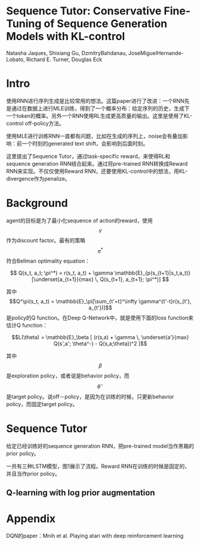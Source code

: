 # Sequence Tutor: Conservative Fine-Tuning of Sequence Generation Models with KL-control

Natasha Jaques, Shixiang Gu, DzmitryBahdanau, JoseMiguelHernande-Lobato, Richard E. Turner, Douglas Eck

# Intro

使用RNN进行序列生成是比较常用的想法。这篇paper进行了改进：一个RNN先是通过在数据上进行MLE训练，得到了一个概率分布：给定序列的历史，生成下一个token的概率。另外一个RNN使用RL生成更高质量的输出。这里是使用了KL-control off-policy方法。

使用MLE进行训练RNN一直都有问题，比如在生成的序列上，noise会有叠加影响：前一个时刻的generated text shift，会影响到后面时刻。

这里提出了Sequence Tutor，通过task-specific reward，来使得RL和sequence generation RNN结合起来。通过将pre-trained RNN转换成Reward RNN来实现。不仅仅使用Reward RNN，还要使用KL-control中的想法，用KL-divergence作为penalize。

# Background

agent的目标是为了最小化sequence of action的reward，使用$$\gamma$$作为discount factor。最有的策略$$\pi^*$$符合Bellman optimality equation：

$$
Q(s_t, a_t; \pi^*) = r(s_t, a_t) + \gamma \mathbb{E}_{p(s_{t+1}|s_t,a_t)} [\underset{a_{t+1}}{max} \, Q(s_{t+1}, a_{t+1}; \pi^*)]
$$

其中$$Q^\pi(s_t, a_t) = \mathbb{E}_\pi[\sum_{t'=t}^\infty \gamma^{t'-t}r(s_{t'}, a_{t'})]$$是policy的Q function。在Deep Q-Network中，就是使用下面的loss function来估计Q function：

$$L(\theta) = \mathbb{E}_\beta [ (r(s,a) + \gamma \, \underset{a'}{max} Q(s',a'; \theta^-) - Q(s,a;\theta))^2 ]$$

其中$$\beta$$是exploration policy，或者说是behavior policy，而$$\theta^-$$是target policy。说off－policy，是因为在训练的时候，只更新behavior policy，而固定target policy。

# Sequence Tutor

给定已经训练好的sequence generation RNN，把pre-trained model当作黑箱的prior policy。

一共有三种LSTM模型，图1展示了流程。Reward RNN在训练的时候是固定的，并且当作prior policy。

## Q-learning with log prior augmentation



# Appendix

DQN的paper：Mnih et al. Playing atari with deep reinforcement learning